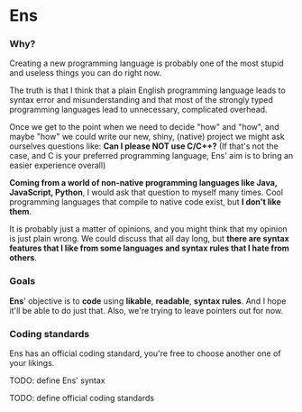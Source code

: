 # Ens
### Why?
Creating a new programming language is probably one of the most stupid and useless things you can do right now.

The truth is that I think that a plain English programming language leads to syntax error and misunderstanding and that most of the strongly typed programming languages lead to unnecessary, complicated overhead.

Once we get to the point when we need to decide "how" and "how", and maybe "how" we could write our new, shiny, (native) project we might ask ourselves questions like:
**Can I please NOT use C/C++?** (If that's not the case, and C is your preferred programming language, Ens' aim is to bring an easier experience overall)

**Coming from a world of non-native programming languages like Java, JavaScript, Python**, I would ask that question to myself many times.
Cool programming languages that compile to native code exist, but **I don't like them**.

It is probably just a matter of opinions, and you might think that my opinion is just plain wrong.
We could discuss that all day long, but **there are syntax features that I like from some languages and syntax rules that I hate from others**.

### Goals
**Ens**' objective is to **code** using **likable**, **readable**, **syntax rules**. And I hope it'll be able to do just that.
Also, we're trying to leave pointers out for now.

### Coding standards
Ens has an official coding standard, you're free to choose another one of your likings.

TODO: define Ens' syntax

TODO: define official coding standards
